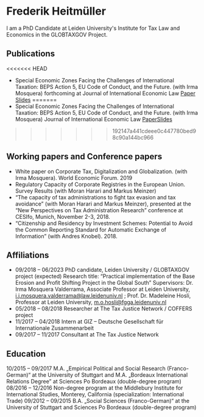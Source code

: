 # Frederik Heitmüller

I am a PhD Candidate at Leiden University's Institute for Tax Law and Economics in the GLOBTAXGOV Project. 

## Publications

<<<<<<< HEAD
- Special Economic Zones Facing the Challenges of International Taxation: BEPS Action 5, EU Code of Conduct, and the Future. (with Irma Mosquera) forthcoming at Journal of International Economic Law  [Paper](https://doi.org/10.1093/jiel/jgab019)  [Slides](http://globtaxgov.weblog.leidenuniv.nl/files/2020/10/Heitm%C3%BCller_Mosquera_SEZ_taxation.pdf)
=======
- Special Economic Zones Facing the Challenges of International Taxation: BEPS Action 5, EU Code of Conduct, and the Future. (with Irma Mosquera) Journal of International Economic Law [Paper](https://doi.org/10.1093/jiel/jgab019)[Slides](http://globtaxgov.weblog.leidenuniv.nl/files/2020/10/Heitm%C3%BCller_Mosquera_SEZ_taxation.pdf)
>>>>>>> 192147a441cdeee0c447780bed98c90a144bc966

## Working papers and Conference papers
-	White paper on Corporate Tax, Digitalization and Globalization. (with Irma Mosquera). World Economic Forum. 2019
-	Regulatory Capacity of Corporate Registries in the European Union. Survey Results (with Moran Harari and Markus Meinzer)
-	“The capacity of tax administrations to fight tax evasion and tax avoidance” (with Moran Harari and Markus Meinzer), presented at the “New Perspectives on Tax Administration Research” conference at CESIfo, Munich, November 2-3, 2018.
-	“Citizenship and Residency by Investment Schemes: Potential to Avoid the Common Reporting Standard for Automatic Exchange of Information” (with Andres Knobel). 2018. 

## Affiliations
- 09/2018 – 06/2023	PhD candidate, Leiden University / GLOBTAXGOV project
(expected)	Research title: “Practical implementation of the Base Erosion and Profit Shifting Project in the Global South”
	Supervisors: Dr. Irma Mosquera Valderrama, Associate Professor at Leiden University, i.j.mosquera.valderrama@law.leidenuniv.nl ; Prof. Dr. Madeleine Hosli, Professor at Leiden University, m.o.hosli@fgga.leidenuniv.nl 
- 05/2018 – 08/2018	Researcher at The Tax Justice Network / COFFERS project
- 11/2017 – 04/2018 	Intern at GIZ – Deutsche Gesellschaft für Internationale Zusammenarbeit
- 09/2017 – 11/2017	Consultant at The Tax Justice Network

## Education
10/2015 – 09/2017 	M.A. „Empirical Political and Social Research (Franco-German)“ at the University of Stuttgart and M.A. „Bordeaux International Relations Degree” at Sciences Po Bordeaux (double-degree program)
08/2016 – 12/2016	Non-degree program at the Middlebury Institute for International Studies, Monterey, California (specialization: International Trade)
09/2012 – 09/2015 	B.A. „Social Sciences (Franco-German)“ at the University of Stuttgart and Sciences Po Bordeaux (double-degree program)
